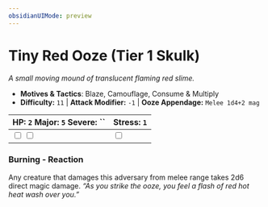 ```yaml
---
obsidianUIMode: preview
---
```

# Tiny Red Ooze (Tier 1 Skulk)

*A small moving mound of translucent flaming red slime.*

- **Motives & Tactics**: Blaze, Camouflage, Consume & Multiply
- **Difficulty:** `11` | **Attack Modifier:** `-1` | **Ooze Appendage:** `Melee 1d4+2 mag`

| HP: `2` Major: `5` Severe: `` | Stress: `1` |
|--|--|
|  <input type="checkbox" unchecked id="77e64950"> <input type="checkbox" unchecked id="f384c7e3"> |  <input type="checkbox" unchecked id="c5eb4310"> |

### Burning - Reaction

Any creature that damages this adversary from melee range takes 2d6 direct magic damage. *“As you strike the ooze, you feel a flash of red hot heat wash over you.”*




